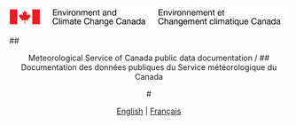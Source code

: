 ![ECCC logo](img_eccc-logo.png)

##<center> Meteorological Service of Canada public data documentation /
##<center> Documentation des données publiques du Service météorologique du Canada

#<center>[English](readme_en.md) | [Français](readme_fr.md)
